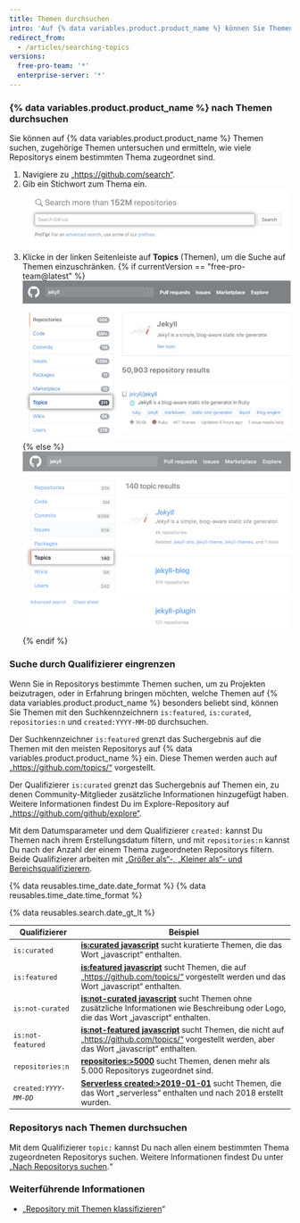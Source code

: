 ```yaml
---
title: Themen durchsuchen
intro: 'Auf {% data variables.product.product_name %} können Sie Themen suchen, die Repositorys zugeordnet sind.'
redirect_from:
  - /articles/searching-topics
versions:
  free-pro-team: '*'
  enterprise-server: '*'
---
```


### {% data variables.product.product_name %} nach Themen durchsuchen

Sie können auf {% data variables.product.product_name %} Themen suchen, zugehörige Themen untersuchen und ermitteln, wie viele Repositorys einem bestimmten Thema zugeordnet sind.

1. Navigiere zu „https://github.com/search“.
2. Gib ein Stichwort zum Thema ein. ![Suchfeld](/assets/images/help/search/search-field.png)
3. Klicke in der linken Seitenleiste auf **Topics** (Themen), um die Suche auf Themen einzuschränken.
{% if currentVersion == "free-pro-team@latest" %}
  ![Ergebnisseite der Suche nach Jekyll-Repositorys mit hervorgehobener Option „Topics“ (Themen) in der Seitenleiste](/assets/images/help/search/topic-left-side-navigation-dotcom.png){% else %}
![Jekyll repository search results page on dotcom with topics side-menu option highlighted](/assets/images/help/search/topic-left-side-navigation.png){% endif %}

### Suche durch Qualifizierer eingrenzen

Wenn Sie in Repositorys bestimmte Themen suchen, um zu Projekten beizutragen, oder in Erfahrung bringen möchten, welche Themen auf {% data variables.product.product_name %} besonders beliebt sind, können Sie Themen mit den Suchkennzeichnern `is:featured`, `is:curated`, `repositories:n` und `created:YYYY-MM-DD` durchsuchen.

Der Suchkennzeichner `is:featured` grenzt das Suchergebnis auf die Themen mit den meisten Repositorys auf {% data variables.product.product_name %} ein. Diese Themen werden auch auf „https://github.com/topics/“ vorgestellt.

Der Qualifizierer `is:curated` grenzt das Suchergebnis auf Themen ein, zu denen Community-Mitglieder zusätzliche Informationen hinzugefügt haben. Weitere Informationen findest Du im Explore-Repository auf „https://github.com/github/explore“.

Mit dem Datumsparameter und dem Qualifizierer `created:` kannst Du Themen nach ihrem Erstellungsdatum filtern, und mit `repositories:n` kannst Du nach der Anzahl der einem Thema zugeordneten Repositorys filtern. Beide Qualifizierer arbeiten mit [„Größer als“-, „Kleiner als“- und Bereichsqualifizierern](/articles/understanding-the-search-syntax).

{% data reusables.time_date.date_format %} {% data reusables.time_date.time_format %}

{% data reusables.search.date_gt_lt %}

| Qualifizierer             | Beispiel                                                                                                                                                                                                                                 |
| ------------------------- | ---------------------------------------------------------------------------------------------------------------------------------------------------------------------------------------------------------------------------------------- |
| `is:curated`              | [**is:curated javascript**](https://github.com/search?utf8=%E2%9C%93&q=javascript+is%3Acurated&type=Topics) sucht kuratierte Themen, die das Wort „javascript“ enthalten.                                                                |
| `is:featured`             | [**is:featured javascript**](https://github.com/search?utf8=%E2%9C%93&q=javascript+is%3Afeatured&type=Topics) sucht Themen, die auf „https://github.com/topics/“ vorgestellt werden und das Wort „javascript“ enthalten.                 |
| `is:not-curated`          | [**is:not-curated javascript**](https://github.com/search?utf8=%E2%9C%93&q=javascript+is%3Anot-curated&type=Topics) sucht Themen ohne zusätzliche Informationen wie Beschreibung oder Logo, die das Wort „javascript“ enthalten.         |
| `is:not-featured`         | [**is:not-featured javascript**](https://github.com/search?utf8=%E2%9C%93&q=javascript+is%3Anot-featured&type=Topics) sucht Themen, die nicht auf „https://github.com/topics/“ vorgestellt werden, aber das Wort „javascript“ enthalten. |
| `repositories:n`          | [**repositories:&gt;5000**](https://github.com/search?q=repositories%3A%3E5000) sucht Themen, denen mehr als 5.000 Repositorys zugeordnet sind.                                                                                    |
| <code>created:<em>YYYY-MM-DD</em></code> | [**Serverless created:&gt;2019-01-01**](https://github.com/search?q=Serverless+created%3A%3E2019-01-01&type=Topics) sucht Themen, die das Wort „serverless“ enthalten und nach 2018 erstellt wurden.                               |

### Repositorys nach Themen durchsuchen

Mit dem Qualifizierer `topic:` kannst Du nach allen einem bestimmten Thema zugeordneten Repositorys suchen. Weitere Informationen findest Du unter „[Nach Repositorys suchen](/articles/searching-for-repositories/#search-by-topic).“

### Weiterführende Informationen
- „[Repository mit Themen klassifizieren](/articles/classifying-your-repository-with-topics)“
